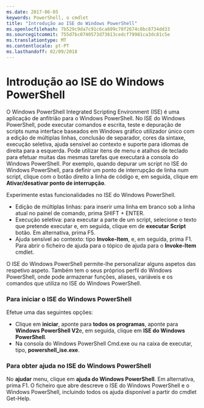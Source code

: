 ```yaml
---
ms.date: 2017-06-05
keywords: PowerShell, o cmdlet
title: "Introdução ao ISE do Windows PowerShell"
ms.openlocfilehash: 7b529c9da7c91c6ca699c70f2674c8bc8734dd33
ms.sourcegitcommit: 755d7bc0740573d73613cedcf79981ca3dc81c5e
ms.translationtype: MT
ms.contentlocale: pt-PT
ms.lasthandoff: 02/09/2018
---
```

# <a name="introducing-the-windows-powershell-ise"></a>Introdução ao ISE do Windows PowerShell

O Windows PowerShell Integrated Scripting Environment (ISE) é uma aplicação de anfitrião para o Windows PowerShell. No ISE do Windows PowerShell, pode executar comandos e escrita, teste e depuração de scripts numa interface baseados em Windows gráfico utilizador único com a edição de múltiplas linhas, conclusão de separador, cores da sintaxe, execução seletiva, ajuda sensível ao contexto e suporte para idiomas de direita para a esquerda. Pode utilizar itens de menu e atalhos de teclado para efetuar muitas das mesmas tarefas que executará a consola do Windows PowerShell. Por exemplo, quando depurar um script no ISE do Windows PowerShell, para definir um ponto de interrupção de linha num script, clique com o botão direito a linha de código e, em seguida, clique em **Ativar/desativar ponto de interrupção**.

Experimente estas funcionalidades no ISE do Windows PowerShell.

- Edição de múltiplas linhas: para inserir uma linha em branco sob a linha atual no painel de comando, prima SHIFT + ENTER.
- Execução seletiva: para executar a parte de um script, selecione o texto que pretende executar e, em seguida, clique em de **executar Script** botão. Em alternativa, prima F5.
- Ajuda sensível ao contexto: tipo **Invoke-Item**, e, em seguida, prima F1. Para abrir o ficheiro de ajuda para o tópico de ajuda para o **Invoke-Item** cmdlet.

O ISE do Windows PowerShell permite-lhe personalizar alguns aspetos das respetivo aspeto. Também tem o seus próprios perfil do Windows PowerShell, onde pode armazenar funções, aliases, variáveis e os comandos que utiliza no ISE do Windows PowerShell.

### <a name="to-start-the-windows-powershell-ise"></a>Para iniciar o ISE do Windows PowerShell

Efetue uma das seguintes opções:

- Clique em **iniciar**, aponte para **todos os programas**, aponte para **Windows PowerShell V2**e, em seguida, clique em **ISE do Windows PowerShell**.
- Na consola do Windows PowerShell Cmd.exe ou na caixa de executar, tipo, **powershell_ise.exe**.

### <a name="to-get-help-in-the-windows-powershell-ise"></a>Para obter ajuda no ISE do Windows PowerShell

No **ajudar** menu, clique em **ajuda do Windows PowerShell**. Em alternativa, prima F1. O ficheiro que abre descreve o ISE do Windows PowerShell e o Windows PowerShell, incluindo todos os ajuda disponível a partir do cmdlet Get-Help.
